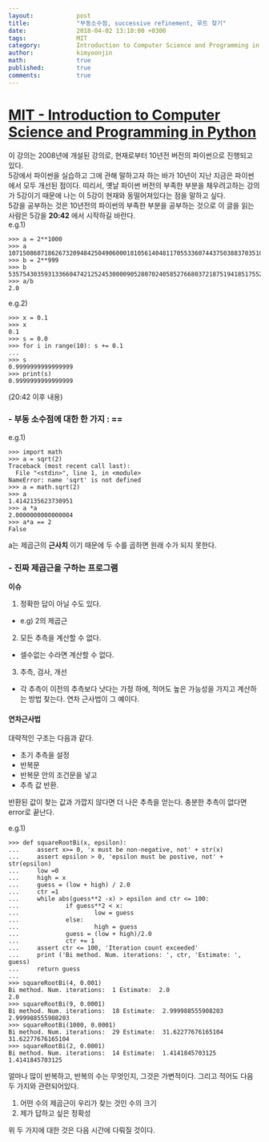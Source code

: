 ```yaml
---
layout:            post
title:             "부동소수점, successive refinement, 루트 찾기"
date:              2018-04-02 13:10:00 +0300
tags:              MIT
category:          Introduction to Computer Science and Programming in Python
author:            kimyoonjin
math:              true
published:         true
comments:          true
---
```

# [MIT - Introduction to Computer Science and Programming in Python](https://www.inflearn.com/course/mit-%EA%B3%B5%EA%B0%9C%EA%B0%95%EC%A2%8C-python/)  
이 강의는 2008년에 개설된 강의로, 현재로부터 10년전 버전의 파이썬으로 진행되고 있다.  
5강에서 파이썬을 실습하고 그에 관해 말하고자 하는 바가 10년이 지난 지금은 파이썬에서 모두 개선된 점이다. 띠리서, 옛날 파이썬 버전의 부족한 부분을 채우려고하는 강의가 5강이기 때문에 나는 이 5강이 현재와 동떨어져있다는 점을 말하고 싶다.  
5강을 공부하는 것은 10년전의 파이썬의 부족한 부분을 공부하는 것으로 이 글을 읽는 사람은 5강을 **20:42** 에서 시작하길 바란다.  
e.g.1)
```
>>> a = 2**1000
>>> a
10715086071862673209484250490600018105614048117055336074437503883703510511249361224931983788156958581275946729175531468251871452856923140435984577574698574803934567774824230985421074605062371141877954182153046474983581941267398767559165543946077062914571196477686542167660429831652624386837205668069376
>>> b = 2**999
>>> b
5357543035931336604742125245300009052807024058527668037218751941851755255624680612465991894078479290637973364587765734125935726428461570217992288787349287401967283887412115492710537302531185570938977091076523237491790970633699383779582771973038531457285598238843271083830214915826312193418602834034688
>>> a/b
2.0
```
e.g.2)
```
>>> x = 0.1
>>> x
0.1
>>> s = 0.0
>>> for i in range(10): s += 0.1
...
>>> s
0.9999999999999999
>>> print(s)
0.9999999999999999
```
(20:42 이후 내용)
### - 부동 소수점에 대한 한 가지 : ==
e.g.1)
```
>>> import math
>>> a = sqrt(2)
Traceback (most recent call last):
  File "<stdin>", line 1, in <module>
NameError: name 'sqrt' is not defined
>>> a = math.sqrt(2)
>>> a
1.4142135623730951
>>> a *a
2.0000000000000004
>>> a*a == 2
False
```
a는 제곱근의 **근사치** 이기 때문에 두 수를 곱하면 원래 수가 되지 못한다.

### - 진짜 제곱근을 구하는 프로그램
**이슈**
1. 정확한 답이 아닐 수도 있다.
  - e.g) 2의 제곱근
2. 모든 추측을 계산할 수 없다.
  - 셀수없는 수라면 계산할 수 없다.
3. 추측, 검사, 개선
  - 각 추측이 이전의 추측보다 낫다는 가정 하에, 적어도 높은 가능성을 가지고 계산하는 방법 찾는다. 연차 근사법이 그 예이다.

#### 연차근사법
대략적인 구조는 다음과 같다.
- 초기 추측을 설정
- 반복문
- 반복문 안의 조건문을 넣고
- 추측 값 반환.  

반환된 값이 찾는 값과 가깝지 않다면 더 나은 추측을 얻는다.
충분한 추측이 없다면 error로 끝난다.  

e.g.1)
```
>>> def squareRootBi(x, epsilon):
...     assert x>= 0, 'x must be non-negative, not' + str(x)
...     assert epsilon > 0, 'epsilon must be postive, not' + str(epsilon)
...     low =0
...     high = x
...     guess = (low + high) / 2.0
...     ctr =1
...     while abs(guess**2 -x) > epsilon and ctr <= 100:
...             if guess**2 < x:
...                     low = guess
...             else:
...                     high = guess
...             guess = (low + high)/2.0
...             ctr += 1
...     assert ctr <= 100, 'Iteration count exceeded'
...     print ('Bi method. Num. iterations: ', ctr, 'Estimate: ', guess)
...     return guess
...
>>> squareRootBi(4, 0.001)
Bi method. Num. iterations:  1 Estimate:  2.0
2.0
>>> squareRootBi(9, 0.0001)
Bi method. Num. iterations:  18 Estimate:  2.999988555908203
2.999988555908203
>>> squareRootBi(1000, 0.0001)
Bi method. Num. iterations:  29 Estimate:  31.62277676165104
31.62277676165104
>>> squareRootBi(2, 0.0001)
Bi method. Num. iterations:  14 Estimate:  1.4141845703125
1.4141845703125
  ```
얼마나 많이 반복하고, 반복의 수는 무엇인지, 그것은 가변적이다.
그리고 적어도 다음 두 가지와 관련되어있다.
1. 어떤 수의 제곱근이 우리가 찾는 것인 수의 크기
2. 제가 답하고 싶은 정확성  

위 두 가지에 대한 것은 다음 시간에 다뤄질 것이다.
